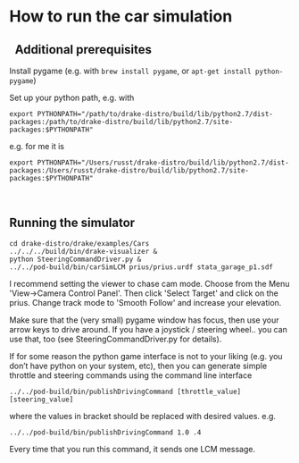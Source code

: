 How to run the car simulation
=============================
 
Additional prerequisites
------------------------

Install pygame (e.g. with `brew install pygame`, or `apt-get install python-pygame`)

Set up your python path, e.g. with

```
export PYTHONPATH="/path/to/drake-distro/build/lib/python2.7/dist-packages:/path/to/drake-distro/build/lib/python2.7/site-packages:$PYTHONPATH"
```
e.g. for me it is

```
export PYTHONPATH="/Users/russt/drake-distro/build/lib/python2.7/dist-packages:/Users/russt/drake-distro/build/lib/python2.7/site-packages:$PYTHONPATH"
```
 

Running the simulator
---------------------

```
cd drake-distro/drake/examples/Cars
../../../build/bin/drake-visualizer &
python SteeringCommandDriver.py &
../../pod-build/bin/carSimLCM prius/prius.urdf stata_garage_p1.sdf
```

I recommend setting the viewer to chase cam mode.  Choose from the Menu 'View->Camera Control Panel'.
Then click 'Select Target' and click on the prius.  Change track mode to 'Smooth Follow' and increase your elevation.

Make sure that the (very small) pygame window has focus, then use your arrow
keys to drive around. If you have a joystick / steering wheel.. you can use
that, too (see SteeringCommandDriver.py for details).

If for some reason the python game interface is not to your liking (e.g. you
don’t have python on your system, etc), then you can generate simple throttle
and steering commands using the command line interface

```
../../pod-build/bin/publishDrivingCommand [throttle_value] [steering_value]
```
where the values in bracket should be replaced with desired values.  e.g.

```
../../pod-build/bin/publishDrivingCommand 1.0 .4
```
Every time that you run this command, it sends one LCM message.
